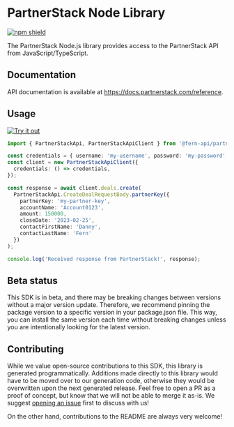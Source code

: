 # PartnerStack Node Library

[![npm shield](https://img.shields.io/npm/v/@fern-api/partnerstack)](https://www.npmjs.com/package/@fern-api/partnerstack)

The PartnerStack Node.js library provides access to the PartnerStack API from JavaScript/TypeScript.

## Documentation

API documentation is available at <https://docs.partnerstack.com/reference>.

## Usage

[![Try it out](https://developer.stackblitz.com/img/open_in_stackblitz.svg)](https://stackblitz.com/edit/typescript-example-using-sdk-built-with-fern?file=app.ts&view=editor)

```typescript
import { PartnerStackApi, PartnerStackApiClient } from '@fern-api/partnerstack';

const credentials = { username: 'my-username', password: 'my-password' };
const client = new PartnerStackApiClient({
  credentials: () => credentials,
});

const response = await client.deals.create(
  PartnerStackApi.CreateDealRequestBody.partnerKey({
    partnerKey: 'my-partner-key',
    accountName: 'Account0123',
    amount: 150000,
    closeDate: '2023-02-25',
    contactFirstName: 'Danny',
    contactLastName: 'Fern'
  })
);

console.log('Received response from PartnerStack!', response);
```

## Beta status

This SDK is in beta, and there may be breaking changes between versions without a major version update. Therefore, we recommend pinning the package version to a specific version in your package.json file. This way, you can install the same version each time without breaking changes unless you are intentionally looking for the latest version.

## Contributing

While we value open-source contributions to this SDK, this library is generated programmatically. Additions made directly to this library would have to be moved over to our generation code, otherwise they would be overwritten upon the next generated release. Feel free to open a PR as a proof of concept, but know that we will not be able to merge it as-is. We suggest [opening an issue](https://github.com/fern-partnerstack/partnerstack-node/issues) first to discuss with us!

On the other hand, contributions to the README are always very welcome!
